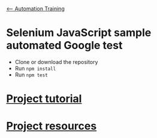 [<-- Automation Training](https://github.com/AdrianP-Trusk/trusk-automation-training)

# Selenium JavaScript sample automated Google test

- Clone or download the repository
- Run `npm install`
- Run `npm test`

# [Project tutorial](tuto.md)

# [Project resources](resources.md)